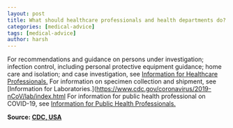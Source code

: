 ```yaml
---
layout: post
title: What should healthcare professionals and health departments do?
categories: [medical-advice]
tags: [medical-advice]
author: harsh
---
```


For recommendations and guidance on persons under investigation; infection control, including personal protective equipment guidance; home care and isolation; and case investigation, see [Information for Healthcare Professionals.](https://www.cdc.gov/coronavirus/2019-nCoV/hcp/clinical-criteria.html) For information on specimen collection and shipment, see [Information for Laboratories.](https://www.cdc.gov/coronavirus/2019-nCoV/lab/index.html For information for public health professional on COVID-19, see [Information for Public Health Professionals.](https://www.cdc.gov/coronavirus/2019-ncov/php/index.html)

**Source: [CDC, USA](https://www.cdc.gov/coronavirus/2019-ncov/faq.html)**
